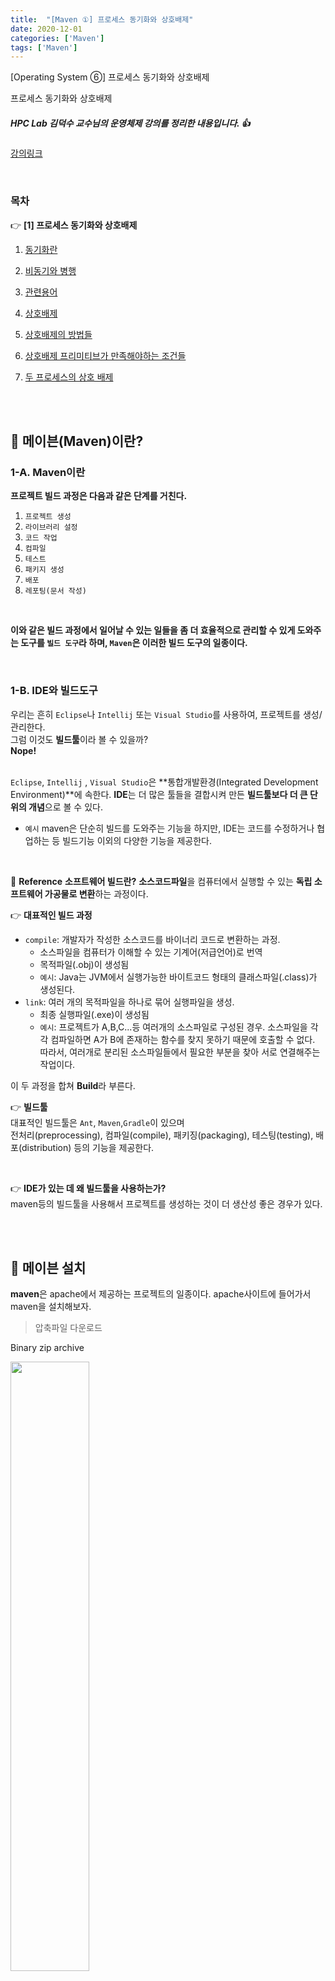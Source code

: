 ```yaml
---
title:  "[Maven ①] 프로세스 동기화와 상호배제"
date: 2020-12-01
categories: ['Maven']
tags: ['Maven']
---
```


[Operating System ⑥] 프로세스 동기화와 상호배제


프로세스 동기화와 상호배제


##### HPC Lab 김덕수 교수님의 운영체제 강의를 정리한 내용입니다. :+1: 
[강의링크](https://www.youtube.com/watch?v=wdaf2gy83uU&list=PLBrGAFAIyf5rby7QylRc6JxU5lzQ9c4tN&index=12)

<br>

### 목차



:point_right: **[1] 프로세스 동기화와 상호배제** <br>

1.  [동기화란](#1-a-동기화란)

2.  [비동기와 병행](#1-b-비동기와-병행)

3.  [관련용어](#1-c-관련용어)

4.  [상호배제](#1-d-상호배제)

5.  [상호배제의 방법들](#1-e-상호배제의-방법들)

6.  [상호배제 프리미티브가 만족해야하는 조건들](#1-f-상호배제-프리미티브가-만족해야하는-조건들)

7.  [두 프로세스의 상호 배제](#1-g-두-프로세스의-상호-배제)

<br><br>



## :pushpin: 메이븐(Maven)이란?

### 1-A. Maven이란

**프로젝트 빌드 과정은 다음과 같은 단계를 거친다.** <br>
1. `프로젝트 생성`
2. `라이브러리 설정`
3. `코드 작업`
4. `컴파일`
5. `테스트`
6. `패키지 생성`
7. `배포`
8. `레포팅(문서 작성)`
<br>

**이와 같은 빌드 과정에서 일어날 수 있는 일들을 좀 더 효율적으로 관리할 수 있게 도와주는 도구를 `빌드 도구`라 하며, `Maven`은 이러한 빌드 도구의 일종이다.** 

<br>

### 1-B. IDE와 빌드도구

우리는 흔히 `Eclipse`나 `Intellij` 또는 `Visual Studio`를 사용하여, 프로젝트를 생성/관리한다. <br>
그럼 이것도 **빌드툴**이라 볼 수 있을까?<br>
**Nope!**<br>
<br>

`Eclipse`, `Intellij` , `Visual Studio`은 **통합개발환경(Integrated Development Environment)**에 속한다. **IDE**는 더 많은 툴들을 결합시켜 만든 **빌드툴보다 더 큰 단위의 개념**으로 볼 수 있다. <br>
- `예시` maven은 단순히 빌드를 도와주는 기능을 하지만, IDE는 코드를 수정하거나 협업하는 등 빌드기능 이외의 다양한 기능을 제공한다. <br>
<br>

:notebook: **Reference**
**소프트웨어 빌드란?**
**소스코드파일**을 컴퓨터에서 실행할 수 있는 **독립 소프트웨어 가공물로 변환**하는 과정이다.<br>

:point_right: **대표적인 빌드 과정**<br>
-  `compile`:  개발자가 작성한 소스코드를 바이너리 코드로 변환하는 과정.
   - 소스파일을 컴퓨터가 이해할 수 있는 기계어(저급언어)로 번역
   - 목적파일(.obj)이 생성됨
   - `예시`: Java는 JVM에서 실행가능한 바이트코드 형태의 클래스파일(.class)가 생성된다.
- `link`: 여러 개의 목적파일을 하나로 묶어 실행파일을 생성.
   - 최종 실행파일(.exe)이 생성됨
   - `예시`: 프로젝트가 A,B,C...등 여러개의 소스파일로 구성된 경우. 소스파일을 각각 컴파일하면 A가 B에 존재하는 함수를 찾지 못하기 때문에 호출할 수 없다. 따라서, 여러개로 분리된 소스파일들에서 필요한 부분을 찾아 서로 연결해주는 작업이다. 

이 두 과정을 합쳐 **Build**라 부른다.<br>

:point_right: **빌드툴**<br>
대표적인 빌드툴은 `Ant`, `Maven`,`Gradle`이 있으며<br>
전처리(preprocessing), 컴파일(compile), 패키징(packaging), 테스팅(testing), 배포(distribution) 등의 기능을 제공한다.

<br>

:point_right: **IDE가 있는 데 왜 빌드툴을 사용하는가?**<br>
maven등의 빌드툴을 사용해서 프로젝트를 생성하는 것이 더 생산성 좋은 경우가 있다. <br>

<br>
<br>



## :pushpin: 메이븐 설치

**maven**은 apache에서 제공하는 프로젝트의 일종이다. apache사이트에 들어가서 maven을 설치해보자.<br>

> 압축파일 다운로드 <br>

Binary zip archive <br>

<img src="https://user-images.githubusercontent.com/62331803/100706510-7c8f5a00-33ec-11eb-8e7e-60b0de7a4ed6.png" width="50%"><br>
<br>

> 실행할 파일 확인<br>

실행하고자 하는 파일은 bin(arny)폴더의 mvn파일이다. <br>

<img src="https://user-images.githubusercontent.com/62331803/100707619-47840700-33ee-11eb-8077-14235c28cf97.png" width="50%"><br>
<br>

> 콘솔을 통해서 파일을 실행한다<br>

mvn파일을 실행하기 위해서는, 해당 바이너리 파일이 존재하는 `bin` 폴더로 이동해야 한다. <br>
파일을 실행할 때마다 해당 폴더를 이동해야하는 번거로움을 없애기 위해서,  maven의 경로를 **path**라는 환경변수를 등록해줄 수 있다. <br>
<br>

:notebook: **Reference | path란?**<br>

console창에 `path`를 입력하게 되면, 현재 컴퓨터에 등록된 모든 `path`목록을 띄워준다. <br>
**이 path는 무슨 의미일까?**

콘솔창에 기존에 등록지 않은 명령어를 콘솔에 입력할 경우, 다음과 같은 오류 메세지가 띄워진다. <br>

<img src="https://user-images.githubusercontent.com/62331803/100708503-c7f73780-33ef-11eb-938f-cc2fefceecea.png" width="80%"><br>

**cmd로 부터 받은 명령어를 처리되는 과정을 살펴보면 다음과 같다.**<br>
- 명령어가 입력되고 
- 해당 명령어가 Dos가 가진 내부명령인지를 확인하고
-  예약된 디렉토리의 외부 명령인지를 확인하고
- path에 존재하는 각 디렉토리를 확인하여 실행할 수 있는 프로그램/파일인지를 확인하는 과정을 거치게 된다. 
- 그리고 어떠한 파일도 찾을 수 없는 경우에는 다음과 같은 오류 메세지가 출력되는 것이다. 

즉 `path`는 우리가 콘솔로부터 어떠한 명령을 할 경우, 전체경로를 쓰지 않아도 우리가 원하는 프로그램/파일을 실행할 수 있도록 미리 등록해 놓은 경로를 의미한다. <br>
<br>

> path 등록<br>

maven 디렉토리의 경로를 환경변수로 등록한다. <br>

- 환경변수명 : `M2_HOME`<br>

<img src="https://user-images.githubusercontent.com/62331803/100709757-0130a700-33f2-11eb-9440-be2aedb0e459.png" width="80%"><br>


- 등록 완료<br>

<img src="https://user-images.githubusercontent.com/62331803/100709885-33420900-33f2-11eb-8f6a-a8cfb830a068.png" width="80%"><br>

- 환경변수 `M2_HOME` 으로 새로운 환경변수인 `%M2_HOME%bin` 생성 <br>

<img src="https://user-images.githubusercontent.com/62331803/100709985-61274d80-33f2-11eb-8834-0a5c83a5a755.png" width="80%"><br>

`%path_name%`이란, 다른 path를 참조한 path를 등록할 수 있도록 하는 연산자이다. <br>

- 메이븐 설치 확인<br>

<img src="https://user-images.githubusercontent.com/62331803/100731442-ba04df00-340e-11eb-8e72-22dae7849708.png" width="80%"><br>
<br>
<br>

## :pushpin: Maven(메이븐)으로 자바 프로젝트 생성하기

우리는 **Maven**을 사용해서 `프로젝트를 생성`하거나, `생성된 소스코드를 컴파일`하거나, `라이브러리를 설정`하는 등의 작업을 간편하게 할 수 있다.  <br>
그렇다면, 실제 위와 같은 기능을 사용하기 위해 **우선 자바 프로젝트를 만들어보자.**<br>
<br>

> 자바 프로젝트 생성하기 <br>

**cmd 콘솔에 명령어를 입력하여 손쉽게 프로젝트를 생성할 수 있다.** <br>
자바 프로젝트 생성을 위한 명령어를 살펴보자. <br>

<img src="https://user-images.githubusercontent.com/62331803/100734000-5a103780-3412-11eb-99fc-845c989d136d.png" width="100%"><br>

`
mvn archetype:generate -DgroupId=com.newlecture -DartifactId=javaprj -DarchetypeArtifactId=maven-archetype-quickstart
`


:point_right: **명령어 해석**<br>

- `-D`: 구분자
- `archetype:generate`: **archetype**을 만들어라
   - 이클립스를 사용하여 자바 프로젝트를 생성할 경우, 매번 새 도화지에 그림을 그려야 하는 것과 같이 처음부터 다시 만들어야 한다. 
   - Maven을 사용하여 자바 프로젝트를 생성할 경우, 아키텍처(프로젝트 구조/형식)파일을 템플릿처럼 사용하여 프로젝트를 만들 수 있다. 
   - 다른 사람이 만들어 놓은 프로젝트를 사용할 수도 있고, 내가 만든 프로젝트 형태를 배포할 수도 있다. 

- `archetypeArtifactId=maven-archetpe-quickstart`: **quickstart**템플릿을 사용하겠다.
   - quickstart는 자바 개발시 사용되는 기본 템플릿 중 하나다.

- `artifactId=javaprj`: 프로젝트 이름은 **javaprj**로 하겠다. 
   - 내가 만든 프로젝트 아키텍트를 배포하여 다음 번에 또 사용하게 한다면, 이 아이디가 아키텍트 아이디가 될 것이다. 

- `groupId=com.newlecture` : 그룹id는 **com.newlecture**로 하겠다.

   - 프로젝트명이 충돌나는 것을 방지하기 위해 그룹id를 설정한다. 
   - id이름은 패키지명과 비슷하게 설정한다
   - 보통 자신만의 도메인 이름을 사용하면서 더 큰 범위부터 뒤집어서 사용한다. 
   - `newlecture.com`을 역순으로 쓴 `com.newlecture`를 사용
<br>

**정상적으로 설치가 완료되면, 다음과 같은 구조를 가진 프로젝트가 만들어진다.** <br>
<img src="https://user-images.githubusercontent.com/62331803/100734848-a3ad5200-3413-11eb-90ee-288be1939b7b.png" width="60%"><br>
<br>

> 설치 완료 <br>

- Build Success 문구가 뜨면, 프로젝트가 설치된 디렉토리를 확인해보자.
- `javaprj` 디렉토리가 생성된 것을 확인 할 수 있다. 

<img src="https://user-images.githubusercontent.com/62331803/100733475-98f1bd80-3411-11eb-993c-758ff41f4393.png" width="60%"><br>
<br>

 - `src\main\java\com\newlecture`디렉토리 안을 확인하면, `App.java` 파일을 확인할 수 있다. 

**src\main\java\com\newlecture**<br>

<img src="https://user-images.githubusercontent.com/62331803/100733623-cb9bb600-3411-11eb-82f8-ce73f15ebcd3.png" width="80%"><br>

**App.java**<br>

<img src="https://user-images.githubusercontent.com/62331803/100733678-dfdfb300-3411-11eb-8413-9cee2405ad82.png" width="80%"><br>
<br>
<br>

## :pushpin: Maven(메이븐) 프로젝트 컴파일과 실행

이번에는 **IDE** 없이 **Maven**을 이용하여 `컴파일`과 `실행`을 해보자!<br>
<br>

우선 저번 시간에 **Maven**으로 생성한 `javaprj`디렉토리를 살펴보자. Root 디렉토리에는 항상 `pom.xml`파일이 존재한다. <br>

<img src="https://user-images.githubusercontent.com/62331803/100742137-a14ff580-341d-11eb-847f-9e4eceec6e33.png" width="70%"><br>

**`소스코드 컴파일`, `실행` 등 Maven 관련 명령어를 실행할 때는, 항상 `pom.xml`파일이 있는 루트 디렉토리에서 실행해야 한다!**<br>
<br>

**컴파일과 실행을 위해 우선 소스코드를 편집해보자.** <br>
<br>

### 소스코드 편집과 실행과정

> 소스코드 편집<br>

<img src="https://user-images.githubusercontent.com/62331803/100742488-3652ee80-341e-11eb-9c88-bd00a527ed90.png" width="70%"><br>
<br>

> 컴파일<br>

Root 디렉토리위치에서 `mvn compile`을 실행한다. <br>

<img src="https://user-images.githubusercontent.com/62331803/100742703-90ec4a80-341e-11eb-87e6-54b926f1236a.png" width="100%"><br>
<br>

:notebook: **Error**<br>

1. **선생님 강의 중 발생한 error**

- 컴파일러 옵션을 바꾸라는 에러<br>
<img src="https://user-images.githubusercontent.com/62331803/100743009-0526ee00-341f-11eb-8441-05a812534fb8.png" width="100%"><br>

- 해결방법 : `pom.xml`에 다음과 같은 코드를 추가한다. <br>

```xml
 <properties>
	<maven.compiler.source>1.8</maven.compiler.source>
	<maven.compiler.target>1.8</maven.compiler.target>
  </properties>
```

   - `<maven.compiler.source>1.8</maven.compiler.source>`: 1.8버전으로 컴파일 되게 해라
    - `<maven.compiler.target>1.8</maven.compiler.target>`: 1.8이상에서 수행되도록 컴파일 해라


- 수정 이후 다시 컴파일하면 Build 성공

<img src="https://user-images.githubusercontent.com/62331803/100738888-a27f2380-3419-11eb-95c8-3e7e110aafca.png" width="100%"><br>
<br>


> 컴파일 결과 확인<br>

**`javaprj\target`디렉토리
에 자바 소스파일을 컴파일한 결과인 .class 파일이 만들어진 것을 확인할 수 있다.**<br>

<img src="https://user-images.githubusercontent.com/62331803/100739118-fab62580-3419-11eb-806a-0d1295db640a.png" width="90%"><br>
<br>

> 프로젝트를 패키지화해보자<br>

`mvn package` 명령을 통해 패키지(.jar 파일)를 만들 수 있다. <br>

<img src="https://user-images.githubusercontent.com/62331803/100743918-508dcc00-3420-11eb-9d9c-a1350ae26fdc.png" width="100%"><br>
<br>

> 결과확인<br>

`SNAPSHOT1.0`버전으로 패키지 생성완료되었다.<br>

<img src="https://user-images.githubusercontent.com/62331803/100739332-47016580-341a-11eb-8a7f-d38f8b18a28b.png" width="100%"><br>
<br>

> 실행 <br>

**컴파일된 클래스 파일을 실행할 수 있는 방법은 2가지이다.** 

1. `classes` 디렉토리 안의 App.class파일을 직접 실행
2. `target` 디렉토리 안의 .jar 배포파일을 통해 실행
<br>

:point_right: **그럼 (방법2) 패키지화 된 .jar 파일을 통해 실행하는 방법을 알아보자.** <br>

`.jar`파일은 확장자가 `.jar`인 압축파일이다. <br>
잠시 확장자를 `.zip`으로 바꿔서 안을 들여다보면, 압축된 형태일 뿐 자바 프로젝트와 내용물이 동일한 것을 알 수 있다.<br>
즉, 이 `.jar`파일을 이용해서 해당 파일 안에 있는 클래스 파일을 실행시키면 되는 것이다. <br>

<img src="https://user-images.githubusercontent.com/62331803/100739570-99428680-341a-11eb-8d25-90ef920d7c1e.png" width="100%"><br>
<br>



**이제 배포파일을 실행해보자**<br>

명령어는 다음과 같다. <br>

`java -cp target\javaprj-1.0-SNAPSHOT.jar com.newlecture.App`


:point_right: **명령어 해석**<br>

- `com.newlecture.App`: 실행하고자 하는 클래스 파일 이름
- `cp(class path)`: 클래스 파일이 위치한 경로를 지정하기 위한 명령어
- `target\javaprj-1.0-SNAPSHOT.jar` : 실행할 파일이 위치한 실제 경로

즉  `java`를 이용하여 `com.newlecture.App`파일의 main함수를 실행할 것이고,
해당 파일이 사용하고 있는 라이브러리가 존재하는 `target\javaprj-1.0-SNAPSHOT.jar` 를 classpath로 지정하여 클래스를 실행하겠다. 
<br>
<br>

**실행한 결과는 다음과 같다.** <br>

<img src="https://user-images.githubusercontent.com/62331803/100745527-c135e800-3422-11eb-8729-dc58c9142f46.png" width="100%"><br>

내가 편집한 내용이 제대로 찍힌다! <br>
<br>
